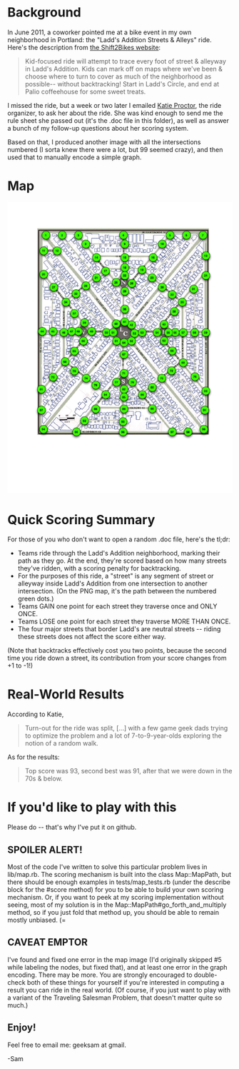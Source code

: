 # Background

In June 2011, a coworker pointed me at a bike event in my own neighborhood in Portland: the "Ladd's Addition Streets & Alleys" ride.  Here's the description from [the Shift2Bikes website](http://shift2bikes.org/cal/viewpp2011.php?#14-2374):

> Kid-focused ride will attempt to trace every foot of street & alleyway in Ladd's Addition.  Kids can mark off on maps where we've been & choose where to turn to cover as much of the neighborhood as possible-- without backtracking!  Start in Ladd's Circle, and end at Palio coffeehouse for some sweet treats.

I missed the ride, but a week or two later I emailed [Katie Proctor](http://civilizedconveyance.blogspot.com/), the ride organizer, to ask her about the ride.  She was kind enough to send me the rule sheet she passed out (it's the .doc file in this folder), as well as answer a bunch of my follow-up questions about her scoring system.

Based on that, I produced another image with all the intersections numbered (I sorta knew there were a lot, but 99 seemed crazy), and then used that to manually encode a simple graph.

# Map

<img src="Map of Ladd's Addition.png">

# Quick Scoring Summary

For those of you who don't want to open a random .doc file, here's the tl;dr:

* Teams ride through the Ladd's Addition neighborhood, marking their path as they go.  At the end, they're scored based on how many streets they've ridden, with a scoring penalty for backtracking.
* For the purposes of this ride, a "street" is any segment of street or alleyway inside Ladd's Addition from one intersection to another intersection.  (On the PNG map, it's the path between the numbered green dots.)
* Teams GAIN one point for each street they traverse once and ONLY ONCE.
* Teams LOSE one point for each street they traverse MORE THAN ONCE.
* The four major streets that border Ladd's are neutral streets -- riding these streets does not affect the score either way.

(Note that backtracks effectively cost you two points, because the second time you ride down a street, its contribution from your score changes from +1 to -1!)

# Real-World Results

According to Katie,

> Turn-out for the ride was split, [...] with a few game geek dads trying to optimize the problem and a lot of 7-to-9-year-olds exploring the notion of a random walk.

As for the results:

> Top score was 93, second best was 91, after that we were down in the 70s & below.

# If you'd like to play with this

Please do -- that's why I've put it on github.

## SPOILER ALERT!

Most of the code I've written to solve this particular problem lives in lib/map.rb.  The scoring mechanism is built into the class Map::MapPath, but there should be enough examples in tests/map_tests.rb (under the describe block for the #score method) for you to be able to build your own scoring mechanism.  Or, if you want to peek at my scoring implementation without seeing, most of my solution is in the Map::MapPath#go_forth_and_multiply method, so if you just fold that method up, you should be able to remain mostly unbiased.  (=

## CAVEAT EMPTOR

I've found and fixed one error in the map image (I'd originally skipped #5 while labeling the nodes, but fixed that), and at least one error in the graph encoding.  There may be more.  You are strongly encouraged to double-check both of these things for yourself if you're interested in computing a result you can ride in the real world.  (Of course, if you just want to play with a variant of the Traveling Salesman Problem, that doesn't matter quite so much.)

## Enjoy!

Feel free to email me:  geeksam at gmail.

-Sam
